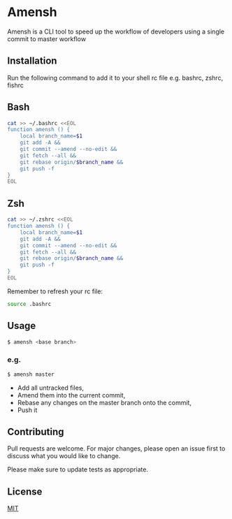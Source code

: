# Amensh

Amensh is a CLI tool to speed up the workflow of developers using a single commit to master workflow

## Installation

Run the following command to add it to your shell rc file e.g. bashrc, zshrc, fishrc

## Bash
```bash
cat >> ~/.bashrc <<EOL
function amensh () {
    local branch_name=$1
    git add -A &&
    git commit --amend --no-edit &&
    git fetch --all &&
    git rebase origin/$branch_name &&
    git push -f
}
EOL
```

## Zsh
```bash
cat >> ~/.zshrc <<EOL
function amensh () {
    local branch_name=$1
    git add -A &&
    git commit --amend --no-edit &&
    git fetch --all &&
    git rebase origin/$branch_name &&
    git push -f
}
EOL
```

Remember to refresh your rc file:
```bash
source .bashrc
```

## Usage

```bash
$ amensh <base branch>
```
### e.g.

```bash
$ amensh master
```
 - Add all untracked files, 
 - Amend them into the current commit, 
 - Rebase any changes on the master branch onto the commit, 
 - Push it

## Contributing
Pull requests are welcome. For major changes, please open an issue first to discuss what you would like to change.

Please make sure to update tests as appropriate.

## License
[MIT](https://choosealicense.com/licenses/mit/)
